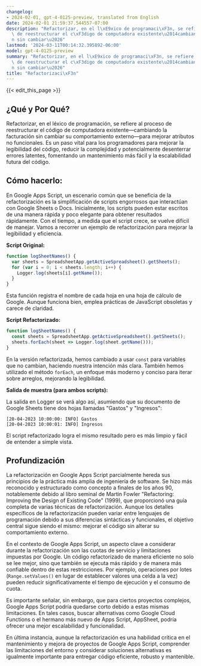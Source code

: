 ```yaml
---
changelog:
- 2024-02-01, gpt-4-0125-preview, translated from English
date: 2024-02-01 21:59:37.544557-07:00
description: "Refactorizar, en el l\xE9xico de programaci\xF3n, se refiere al proceso\
  \ de reestructurar el c\xF3digo de computadora existente\u2014cambiando la facturaci\xF3\
  n sin cambiar\u2026"
lastmod: '2024-03-11T00:14:32.395892-06:00'
model: gpt-4-0125-preview
summary: "Refactorizar, en el l\xE9xico de programaci\xF3n, se refiere al proceso\
  \ de reestructurar el c\xF3digo de computadora existente\u2014cambiando la facturaci\xF3\
  n sin cambiar\u2026"
title: "Refactorizaci\xF3n"
---
```


{{< edit_this_page >}}

## ¿Qué y Por Qué?

Refactorizar, en el léxico de programación, se refiere al proceso de reestructurar el código de computadora existente—cambiando la facturación sin cambiar su comportamiento externo—para mejorar atributos no funcionales. Es un paso vital para los programadores para mejorar la legibilidad del código, reducir la complejidad y potencialmente desenterrar errores latentes, fomentando un mantenimiento más fácil y la escalabilidad futura del código.

## Cómo hacerlo:

En Google Apps Script, un escenario común que se beneficia de la refactorización es la simplificación de scripts engorrosos que interactúan con Google Sheets o Docs. Inicialmente, los scripts pueden estar escritos de una manera rápida y poco elegante para obtener resultados rápidamente. Con el tiempo, a medida que el script crece, se vuelve difícil de manejar. Vamos a recorrer un ejemplo de refactorización para mejorar la legibilidad y eficiencia.

**Script Original:**

```javascript
function logSheetNames() {
  var sheets = SpreadsheetApp.getActiveSpreadsheet().getSheets();
  for (var i = 0; i < sheets.length; i++) {
    Logger.log(sheets[i].getName());
  }
}
```

Esta función registra el nombre de cada hoja en una hoja de cálculo de Google. Aunque funciona bien, emplea prácticas de JavaScript obsoletas y carece de claridad.

**Script Refactorizado:**

```javascript
function logSheetNames() {
  const sheets = SpreadsheetApp.getActiveSpreadsheet().getSheets();
  sheets.forEach(sheet => Logger.log(sheet.getName()));
}
```

En la versión refactorizada, hemos cambiado a usar `const` para variables que no cambian, haciendo nuestra intención más clara. También hemos utilizado el método `forEach`, un enfoque más moderno y conciso para iterar sobre arreglos, mejorando la legibilidad.

**Salida de muestra (para ambos scripts):**

La salida en Logger se verá algo así, asumiendo que su documento de Google Sheets tiene dos hojas llamadas "Gastos" y "Ingresos":

```
[20-04-2023 10:00:00: INFO] Gastos
[20-04-2023 10:00:01: INFO] Ingresos
```

El script refactorizado logra el mismo resultado pero es más limpio y fácil de entender a simple vista.

## Profundización

La refactorización en Google Apps Script parcialmente hereda sus principios de la práctica más amplia de ingeniería de software. Se hizo más reconocido y estructurado como concepto a finales de los años 90, notablemente debido al libro seminal de Martin Fowler "Refactoring: Improving the Design of Existing Code" (1999), que proporcionó una guía completa de varias técnicas de refactorización. Aunque los detalles específicos de la refactorización pueden variar entre lenguajes de programación debido a sus diferencias sintácticas y funcionales, el objetivo central sigue siendo el mismo: mejorar el código sin alterar su comportamiento externo.

En el contexto de Google Apps Script, un aspecto clave a considerar durante la refactorización son las cuotas de servicio y limitaciones impuestas por Google. Un código refactorizado de manera eficiente no solo se lee mejor, sino que también se ejecuta más rápido y de manera más confiable dentro de estas restricciones. Por ejemplo, operaciones por lotes (`Range.setValues()` en lugar de establecer valores una celda a la vez) pueden reducir significativamente el tiempo de ejecución y el consumo de cuota.

Es importante señalar, sin embargo, que para ciertos proyectos complejos, Google Apps Script podría quedarse corto debido a estas mismas limitaciones. En tales casos, buscar alternativas como Google Cloud Functions o el hermano más nuevo de Apps Script, AppSheet, podría ofrecer una mejor escalabilidad y funcionalidad.

En última instancia, aunque la refactorización es una habilidad crítica en el mantenimiento y mejora de proyectos de Google Apps Script, comprender las limitaciones del entorno y considerar soluciones alternativas es igualmente importante para entregar código eficiente, robusto y mantenible.
